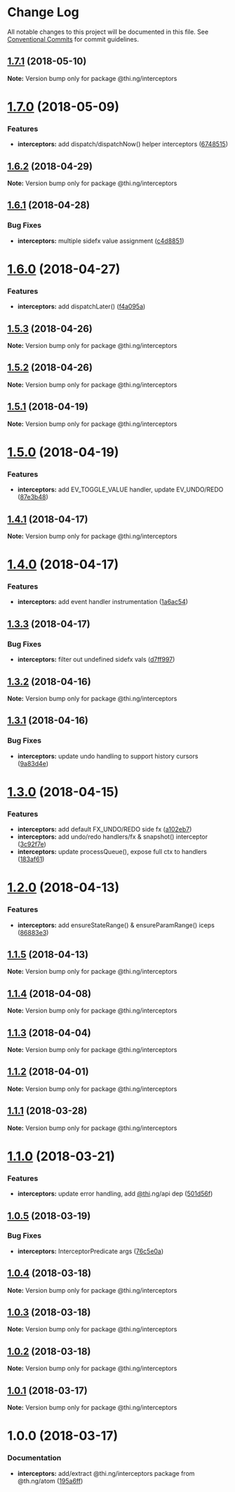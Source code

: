 # Change Log

All notable changes to this project will be documented in this file.
See [Conventional Commits](https://conventionalcommits.org) for commit guidelines.

<a name="1.7.1"></a>
## [1.7.1](https://github.com/thi-ng/umbrella/compare/@thi.ng/interceptors@1.7.0...@thi.ng/interceptors@1.7.1) (2018-05-10)




**Note:** Version bump only for package @thi.ng/interceptors

<a name="1.7.0"></a>
# [1.7.0](https://github.com/thi-ng/umbrella/compare/@thi.ng/interceptors@1.6.2...@thi.ng/interceptors@1.7.0) (2018-05-09)


### Features

* **interceptors:** add dispatch/dispatchNow() helper interceptors ([6748515](https://github.com/thi-ng/umbrella/commit/6748515))




<a name="1.6.2"></a>
## [1.6.2](https://github.com/thi-ng/umbrella/compare/@thi.ng/interceptors@1.6.1...@thi.ng/interceptors@1.6.2) (2018-04-29)




**Note:** Version bump only for package @thi.ng/interceptors

<a name="1.6.1"></a>
## [1.6.1](https://github.com/thi-ng/umbrella/compare/@thi.ng/interceptors@1.6.0...@thi.ng/interceptors@1.6.1) (2018-04-28)


### Bug Fixes

* **interceptors:** multiple sidefx value assignment ([c4d8851](https://github.com/thi-ng/umbrella/commit/c4d8851))




<a name="1.6.0"></a>
# [1.6.0](https://github.com/thi-ng/umbrella/compare/@thi.ng/interceptors@1.5.3...@thi.ng/interceptors@1.6.0) (2018-04-27)


### Features

* **interceptors:** add dispatchLater() ([f4a095a](https://github.com/thi-ng/umbrella/commit/f4a095a))




<a name="1.5.3"></a>
## [1.5.3](https://github.com/thi-ng/umbrella/compare/@thi.ng/interceptors@1.5.2...@thi.ng/interceptors@1.5.3) (2018-04-26)




**Note:** Version bump only for package @thi.ng/interceptors

<a name="1.5.2"></a>
## [1.5.2](https://github.com/thi-ng/umbrella/compare/@thi.ng/interceptors@1.5.1...@thi.ng/interceptors@1.5.2) (2018-04-26)




**Note:** Version bump only for package @thi.ng/interceptors

<a name="1.5.1"></a>
## [1.5.1](https://github.com/thi-ng/umbrella/compare/@thi.ng/interceptors@1.5.0...@thi.ng/interceptors@1.5.1) (2018-04-19)




**Note:** Version bump only for package @thi.ng/interceptors

<a name="1.5.0"></a>
# [1.5.0](https://github.com/thi-ng/umbrella/compare/@thi.ng/interceptors@1.4.1...@thi.ng/interceptors@1.5.0) (2018-04-19)


### Features

* **interceptors:** add EV_TOGGLE_VALUE handler, update EV_UNDO/REDO ([87e3b48](https://github.com/thi-ng/umbrella/commit/87e3b48))




<a name="1.4.1"></a>
## [1.4.1](https://github.com/thi-ng/umbrella/compare/@thi.ng/interceptors@1.4.0...@thi.ng/interceptors@1.4.1) (2018-04-17)




**Note:** Version bump only for package @thi.ng/interceptors

<a name="1.4.0"></a>
# [1.4.0](https://github.com/thi-ng/umbrella/compare/@thi.ng/interceptors@1.3.3...@thi.ng/interceptors@1.4.0) (2018-04-17)


### Features

* **interceptors:** add event handler instrumentation ([1a6ac54](https://github.com/thi-ng/umbrella/commit/1a6ac54))




<a name="1.3.3"></a>
## [1.3.3](https://github.com/thi-ng/umbrella/compare/@thi.ng/interceptors@1.3.2...@thi.ng/interceptors@1.3.3) (2018-04-17)


### Bug Fixes

* **interceptors:** filter out undefined sidefx vals ([d7ff997](https://github.com/thi-ng/umbrella/commit/d7ff997))




<a name="1.3.2"></a>
## [1.3.2](https://github.com/thi-ng/umbrella/compare/@thi.ng/interceptors@1.3.1...@thi.ng/interceptors@1.3.2) (2018-04-16)




**Note:** Version bump only for package @thi.ng/interceptors

<a name="1.3.1"></a>
## [1.3.1](https://github.com/thi-ng/umbrella/compare/@thi.ng/interceptors@1.3.0...@thi.ng/interceptors@1.3.1) (2018-04-16)


### Bug Fixes

* **interceptors:** update undo handling to support history cursors ([9a83d4e](https://github.com/thi-ng/umbrella/commit/9a83d4e))




<a name="1.3.0"></a>
# [1.3.0](https://github.com/thi-ng/umbrella/compare/@thi.ng/interceptors@1.2.0...@thi.ng/interceptors@1.3.0) (2018-04-15)


### Features

* **interceptors:** add default FX_UNDO/REDO side fx ([a102eb7](https://github.com/thi-ng/umbrella/commit/a102eb7))
* **interceptors:** add undo/redo handlers/fx & snapshot() interceptor ([3c92f7e](https://github.com/thi-ng/umbrella/commit/3c92f7e))
* **interceptors:** update processQueue(), expose full ctx to handlers ([183af61](https://github.com/thi-ng/umbrella/commit/183af61))




<a name="1.2.0"></a>
# [1.2.0](https://github.com/thi-ng/umbrella/compare/@thi.ng/interceptors@1.1.5...@thi.ng/interceptors@1.2.0) (2018-04-13)


### Features

* **interceptors:** add ensureStateRange() & ensureParamRange() iceps ([86883e3](https://github.com/thi-ng/umbrella/commit/86883e3))




<a name="1.1.5"></a>
## [1.1.5](https://github.com/thi-ng/umbrella/compare/@thi.ng/interceptors@1.1.4...@thi.ng/interceptors@1.1.5) (2018-04-13)




**Note:** Version bump only for package @thi.ng/interceptors

<a name="1.1.4"></a>
## [1.1.4](https://github.com/thi-ng/umbrella/compare/@thi.ng/interceptors@1.1.3...@thi.ng/interceptors@1.1.4) (2018-04-08)




**Note:** Version bump only for package @thi.ng/interceptors

<a name="1.1.3"></a>
## [1.1.3](https://github.com/thi-ng/umbrella/compare/@thi.ng/interceptors@1.1.2...@thi.ng/interceptors@1.1.3) (2018-04-04)




**Note:** Version bump only for package @thi.ng/interceptors

<a name="1.1.2"></a>
## [1.1.2](https://github.com/thi-ng/umbrella/compare/@thi.ng/interceptors@1.1.1...@thi.ng/interceptors@1.1.2) (2018-04-01)




**Note:** Version bump only for package @thi.ng/interceptors

<a name="1.1.1"></a>
## [1.1.1](https://github.com/thi-ng/umbrella/compare/@thi.ng/interceptors@1.1.0...@thi.ng/interceptors@1.1.1) (2018-03-28)




**Note:** Version bump only for package @thi.ng/interceptors

<a name="1.1.0"></a>
# [1.1.0](https://github.com/thi-ng/umbrella/compare/@thi.ng/interceptors@1.0.5...@thi.ng/interceptors@1.1.0) (2018-03-21)


### Features

* **interceptors:** update error handling, add [@thi](https://github.com/thi).ng/api dep ([501d56f](https://github.com/thi-ng/umbrella/commit/501d56f))




<a name="1.0.5"></a>
## [1.0.5](https://github.com/thi-ng/umbrella/compare/@thi.ng/interceptors@1.0.4...@thi.ng/interceptors@1.0.5) (2018-03-19)


### Bug Fixes

* **interceptors:** InterceptorPredicate args ([76c5e0a](https://github.com/thi-ng/umbrella/commit/76c5e0a))




<a name="1.0.4"></a>
## [1.0.4](https://github.com/thi-ng/umbrella/compare/@thi.ng/interceptors@1.0.3...@thi.ng/interceptors@1.0.4) (2018-03-18)




**Note:** Version bump only for package @thi.ng/interceptors

<a name="1.0.3"></a>
## [1.0.3](https://github.com/thi-ng/umbrella/compare/@thi.ng/interceptors@1.0.2...@thi.ng/interceptors@1.0.3) (2018-03-18)




**Note:** Version bump only for package @thi.ng/interceptors

<a name="1.0.2"></a>
## [1.0.2](https://github.com/thi-ng/umbrella/compare/@thi.ng/interceptors@1.0.1...@thi.ng/interceptors@1.0.2) (2018-03-18)




**Note:** Version bump only for package @thi.ng/interceptors

<a name="1.0.1"></a>
## [1.0.1](https://github.com/thi-ng/umbrella/compare/@thi.ng/interceptors@1.0.0...@thi.ng/interceptors@1.0.1) (2018-03-17)




**Note:** Version bump only for package @thi.ng/interceptors




<a name="1.0.0"></a>
# 1.0.0 (2018-03-17)


### Documentation

* **interceptors:** add/extract @thi.ng/interceptors package from @th.ng/atom ([195a6ff](https://github.com/thi-ng/umbrella/commit/195a6ff))
